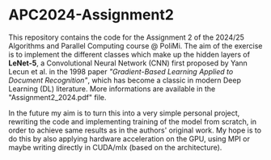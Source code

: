 
# APC2024-Assignment2

This repository contains the code for the Assignment 2 of the 2024/25 Algorithms and Parallel Computing course @ PoliMi. The aim of the exercise is to implement the different classes which make up the hidden layers of **LeNet-5**, a Convolutional Neural Network (CNN) first proposed by Yann Lecun et al. in the 1998 paper *"Gradient-Based Learning Applied to Document Recognition"*, which has become a classic in modern Deep Learning (DL) literature. More informations are available in the "Assignment2\_2024.pdf" file.

In the future my aim is to turn this into a very simple personal project, rewriting the code and implementing training of the model from scratch, in order to achieve same results as in the authors' original work. My hope is to do this by also applying hardware acceleration on the GPU, using MPI or maybe writing directly in CUDA/mlx (based on the architecture).
